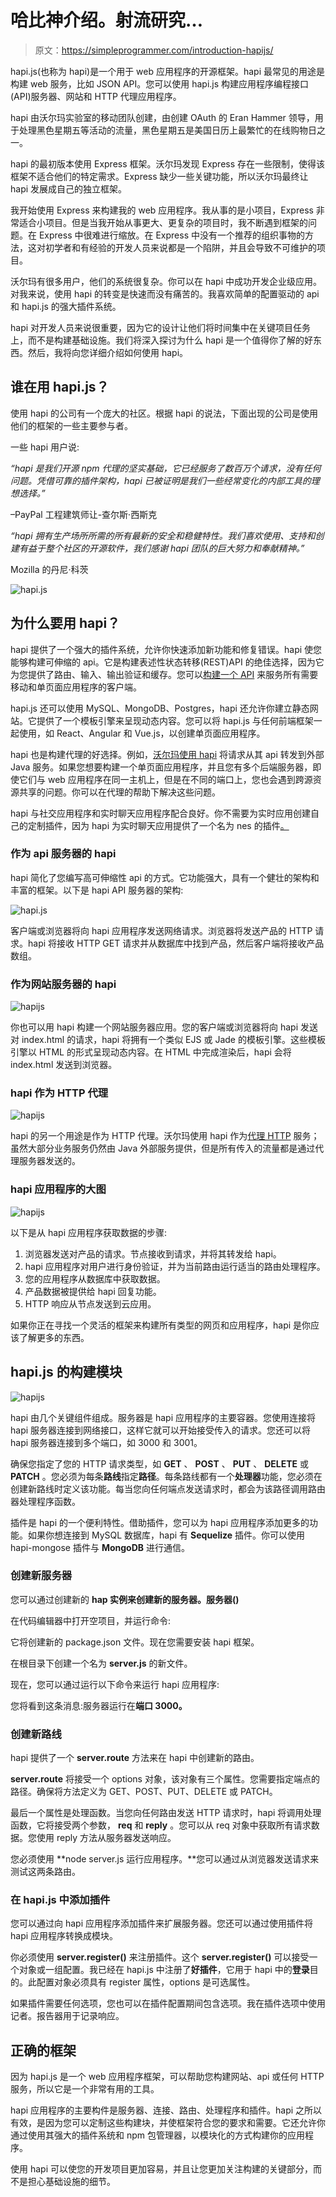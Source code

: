 # 哈比神介绍。射流研究…

> 原文：<https://simpleprogrammer.com/introduction-hapijs/>

hapi.js(也称为 hapi)是一个用于 web 应用程序的开源框架。hapi 最常见的用途是构建 web 服务，比如 JSON API。您可以使用 hapi.js 构建应用程序编程接口(API)服务器、网站和 HTTP 代理应用程序。

hapi 由沃尔玛实验室的移动团队创建，由创建 OAuth 的 Eran Hammer 领导，用于处理黑色星期五等活动的流量，黑色星期五是美国日历上最繁忙的在线购物日之一。

hapi 的最初版本使用 Express 框架。沃尔玛发现 Express 存在一些限制，使得该框架不适合他们的特定需求。Express 缺少一些关键功能，所以沃尔玛最终让 hapi 发展成自己的独立框架。

我开始使用 Express 来构建我的 web 应用程序。我从事的是小项目，Express 非常适合小项目。但是当我开始从事更大、更复杂的项目时，我不断遇到框架的问题。在 Express 中很难进行缩放。在 Express 中没有一个推荐的组织事物的方法，这对初学者和有经验的开发人员来说都是一个陷阱，并且会导致不可维护的项目。

沃尔玛有很多用户，他们的系统很复杂。你可以在 hapi 中成功开发企业级应用。对我来说，使用 hapi 的转变是快速而没有痛苦的。我喜欢简单的配置驱动的 api 和 hapi.js 的强大插件系统。

hapi 对开发人员来说很重要，因为它的设计让他们将时间集中在关键项目任务上，而不是构建基础设施。我们将深入探讨为什么 hapi 是一个值得你了解的好东西。然后，我将向您详细介绍如何使用 hapi。

## 谁在用 hapi.js？

使用 hapi 的公司有一个庞大的社区。根据 hapi 的说法，下面出现的公司是使用他们的框架的一些主要参与者。

一些 hapi 用户说:

*“hapi 是我们开源 npm 代理的坚实基础，它已经服务了数百万个请求，没有任何问题。凭借可靠的插件架构，hapi 已被证明是我们一些经常变化的内部工具的理想选择。”*

–PayPal 工程建筑师让-查尔斯·西斯克

*“hapi 拥有生产场所所需的所有最新的安全和稳健特性。我们喜欢使用、支持和创建有益于整个社区的开源软件，我们感谢 hapi 团队的巨大努力和奉献精神。”*

Mozilla 的丹尼·科茨

![hapi.js](img/85446a5f998976aa757dcb6b515d019d.png)

## 为什么要用 hapi？

hapi 提供了一个强大的插件系统，允许你快速添加新功能和修复错误。hapi 使您能够构建可伸缩的 api。它是构建表述性状态转移(REST)API 的绝佳选择，因为它为您提供了路由、输入、输出验证和缓存。您可以[构建一个 API](https://simpleprogrammer.com/2014/05/19/use-default-parameters-enumerations-make-apis-easier-use/) 来服务所有需要移动和单页面应用程序的客户端。

hapi.js 还可以使用 MySQL、MongoDB、Postgres，hapi 还允许你建立静态网站。它提供了一个模板引擎来呈现动态内容。您可以将 hapi.js 与任何前端框架一起使用，如 React、Angular 和 Vue.js，以创建单页面应用程序。

hapi 也是构建代理的好选择。例如，[沃尔玛使用 hapi](https://gist.github.com/hueniverse/7686452) 将请求从其 api 转发到外部 Java 服务。如果您想要构建一个单页面应用程序，并且您有多个后端服务器，即使它们与 web 应用程序在同一主机上，但是在不同的端口上，您也会遇到跨源资源共享的问题。你可以在代理的帮助下解决这些问题。

hapi 与社交应用程序和实时聊天应用程序配合良好。你不需要为实时应用创建自己的定制插件，因为 hapi 为实时聊天应用提供了一个名为 nes 的插件[。](https://github.com/hapijs/nes)

### 作为 api 服务器的 hapi

hapi 简化了您编写高可伸缩性 api 的方式。它功能强大，具有一个健壮的架构和丰富的框架。以下是 hapi API 服务器的架构:

![hapi.js](img/3bd03b8adefeb48316cbed8f83628ed3.png)

客户端或浏览器将向 hapi 应用程序发送网络请求。浏览器将发送产品的 HTTP 请求。hapi 将接收 HTTP GET 请求并从数据库中找到产品，然后客户端将接收产品数组。

### 作为网站服务器的 hapi

![hapijs](img/870f62ee3cc9b86844621d470a0931ff.png)

你也可以用 hapi 构建一个网站服务器应用。您的客户端或浏览器将向 hapi 发送对 index.html 的请求，hapi 将拥有一个类似 EJS 或 Jade 的模板引擎。这些模板引擎以 HTML 的形式呈现动态内容。在 HTML 中完成渲染后，hapi 会将 index.html 发送到浏览器。

### hapi 作为 HTTP 代理

![hapijs](img/0e3d1f8c07bd8f6353eea93a1dd358fb.png)

hapi 的另一个用途是作为 HTTP 代理。沃尔玛使用 hapi 作为[代理 HTTP](https://gist.github.com/hueniverse/7686452) 服务；虽然大部分业务服务仍然由 Java 外部服务提供，但是所有传入的流量都是通过代理服务器发送的。

### hapi 应用程序的大图

![hapijs](img/e3948b09e9522181972509571b49b8e2.png)

以下是从 hapi 应用程序获取数据的步骤:

1.  浏览器发送对产品的请求。节点接收到请求，并将其转发给 hapi。
2.  hapi 应用程序对用户进行身份验证，并为当前路由运行适当的路由处理程序。
3.  您的应用程序从数据库中获取数据。
4.  产品数据被提供给 hapi 回复功能。
5.  HTTP 响应从节点发送到云应用。

如果你正在寻找一个灵活的框架来构建所有类型的网页和应用程序，hapi 是你应该了解更多的东西。

## hapi.js 的构建模块

![hapijs](img/8bdbc539323490c54a61c896cb6648b1.png)

hapi 由几个关键组件组成。服务器是 hapi 应用程序的主要容器。您使用连接将 hapi 服务器连接到网络接口，这样它就可以开始接受传入的请求。您还可以将 hapi 服务器连接到多个端口，如 3000 和 3001。

确保您指定了您的 HTTP 请求类型，如 **GET** 、 **POST** 、 **PUT** 、 **DELETE** 或 **PATCH** 。您必须为每条**路线**指定**路径**。每条路线都有一个**处理器**功能，您必须在创建新路线时定义该功能。每当您向任何端点发送请求时，都会为该路径调用路由器处理程序函数。

插件是 hapi 的一个便利特性。借助插件，您可以为 hapi 应用程序添加更多的功能。如果你想连接到 MySQL 数据库，hapi 有 **Sequelize** 插件。你可以使用 hapi-mongose 插件与 **MongoDB** 进行通信。

### 创建新服务器

您可以通过创建新的 **hap 实例来创建新的服务器。服务器()**

在代码编辑器中打开空项目，并运行命令:

它将创建新的 package.json 文件。现在您需要安装 hapi 框架。

在根目录下创建一个名为 **server.js** 的新文件。

现在，您可以通过运行以下命令来运行 hapi 应用程序:

您将看到这条消息:服务器运行在**端口 3000。**

### 创建新路线

hapi 提供了一个 **server.route** 方法来在 hapi 中创建新的路由。

**server.route** 将接受一个 options 对象，该对象有三个属性。您需要指定端点的路径。确保将方法定义为 GET、POST、PUT、DELETE 或 PATCH。

最后一个属性是处理函数。当您向任何路由发送 HTTP 请求时，hapi 将调用处理函数，它将接受两个参数， **req** 和 **reply** 。您可以从 req 对象中获取所有请求数据。您使用 reply 方法从服务器发送响应。

您必须使用 **node server.js 运行应用程序。**您可以通过从浏览器发送请求来测试这两条路由。

### 在 hapi.js 中添加插件

您可以通过向 hapi 应用程序添加插件来扩展服务器。您还可以通过使用插件将 hapi 应用程序转换成模块。

你必须使用 **server.register()** 来注册插件。这个 **server.register()** 可以接受一个对象或一组配置。我已经在 hapi.js 中注册了**好插件**，它用于 hapi 中的**登录**目的。此配置对象必须具有 register 属性，options 是可选属性。

如果插件需要任何选项，您也可以在插件配置期间包含选项。我在插件选项中使用记者。报告器用于记录响应。

## 正确的框架

因为 hapi.js 是一个 web 应用程序框架，可以帮助您构建网站、api 或任何 HTTP 服务，所以它是一个非常有用的工具。

hapi 应用程序的主要构件是服务器、连接、路由、处理程序和插件。hapi 之所以有效，是因为您可以定制这些构建块，并使框架符合您的要求和需要。它还允许你通过使用其强大的插件系统和 npm 包管理器，以模块化的方式构建你的应用程序。

使用 hapi 可以使您的开发项目更加容易，并且让您更加关注构建的关键部分，而不是担心基础设施的细节。